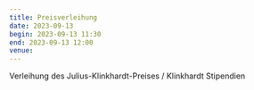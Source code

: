 ```yaml
---
title: Preisverleihung
date: 2023-09-13
begin: 2023-09-13 11:30
end: 2023-09-13 12:00
venue:
---
```


Verleihung des Julius-Klinkhardt-Preises / Klinkhardt Stipendien
